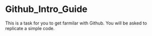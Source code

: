 # Github_Intro_Guide
This is a task for you to get farmilar with Github. You will be asked to replicate a simple code. 
